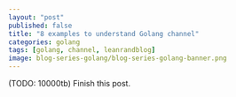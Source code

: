 ```yaml
---
layout: "post"
published: false
title: "8 examples to understand Golang channel"
categories: golang
tags: [golang, channel, leanrandblog]
image: blog-series-golang/blog-series-golang-banner.png
---
```

(TODO: 10000tb) Finish this post.
